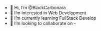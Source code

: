 - 👋 Hi, I’m @BlackCarbonara
- 👀 I’m interested in Web Development
- 🌱 I’m currently learning FullStack Develop
- 💞️ I’m looking to collaborate on -

<!---
BlackCarbonara/BlackCarbonara is a ✨ special ✨ repository because its `README.md` (this file) appears on your GitHub profile.
You can click the Preview link to take a look at your changes.
--->

